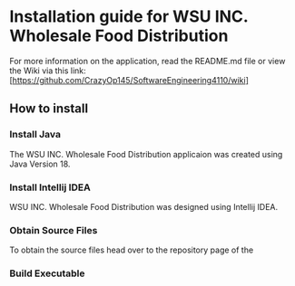 # Installation guide for WSU INC. Wholesale Food Distribution
For more information on the application, read the README.md file or view the Wiki via this link: [https://github.com/CrazyOp145/SoftwareEngineering4110/wiki]

## How to install

### Install Java
The WSU INC. Wholesale Food Distribution applicaion was created using Java Version 18.

### Install Intellij IDEA
WSU INC. Wholesale Food Distribution was designed using Intellij IDEA.

### Obtain Source Files
To obtain the source files head over to the repository page of the 

### Build Executable
